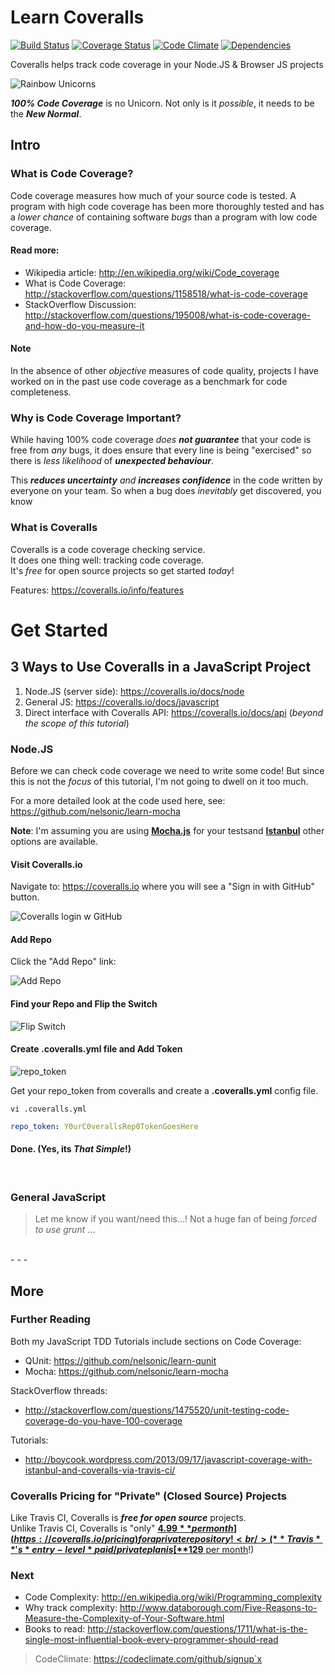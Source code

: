 Learn Coveralls 
===============
[![Build Status](https://travis-ci.org/nelsonic/learn-coveralls.io.png?branch=master)](https://travis-ci.org/nelsonic/learn-coveralls.io) [![Coverage Status](https://coveralls.io/repos/nelsonic/learn-coveralls.io/badge.png)](https://coveralls.io/r/nelsonic/learn-coveralls.io) [![Code Climate](https://codeclimate.com/github/nelsonic/learn-coveralls.io.png)](https://codeclimate.com/github/nelsonic/learn-coveralls.io) [![Dependencies](https://david-dm.org/nelsonic/learn-coveralls.io.png?theme=shields.io)](https://david-dm.org/nelsonic/learn-coveralls.io)

Coveralls helps track code coverage in your Node.JS & Browser JS projects

![Rainbow Unicorns](http://i.imgur.com/HRG0EVa.png "Rainbow Unicorns")

***100% Code Coverage*** is no Unicorn.
Not only is it *possible*, it needs to be the ***New Normal***.

## Intro

### What is Code Coverage?

Code coverage measures how much of your source code is tested. 
A program with high code coverage has been more thoroughly tested 
and has a *lower chance* of containing software *bugs* than a program
with low code coverage.

#### Read more:

- Wikipedia article: http://en.wikipedia.org/wiki/Code_coverage
- What is Code Coverage: http://stackoverflow.com/questions/1158518/what-is-code-coverage
- StackOverflow Discussion:  <br />
http://stackoverflow.com/questions/195008/what-is-code-coverage-and-how-do-you-measure-it

#### Note

In the absence of other *objective* measures of code quality, 
projects I have worked on in the past use code coverage as a benchmark
for code completeness. 


### Why is Code Coverage Important?

While having 100% code coverage *does* ***not guarantee*** that your code is
free from *any* bugs, it does ensure that every line is 
being "exercised" so there is *less likelihood* of ***unexpected behaviour***. 

This ***reduces uncertainty*** *and* ***increases confidence*** in the code 
written by everyone on your team.
So when a bug does *inevitably* get discovered, you know


### What is Coveralls

Coveralls is a code coverage checking service. <br />
It does one thing well: tracking code coverage. <br />
It's *free* for open source projects so get started *today*!


Features: https://coveralls.io/info/features

# Get Started

## 3 Ways to Use Coveralls in a JavaScript Project

1. Node.JS (server side): https://coveralls.io/docs/node
2. General JS: https://coveralls.io/docs/javascript
3. Direct interface with Coveralls API: https://coveralls.io/docs/api 
(*beyond the scope of this tutorial*)


### Node.JS 

Before we can check code coverage we need to write some code!
But since this is not the *focus* of this tutorial, I'm not going
to dwell on it too much. 

For a more detailed look at the code used here, see: 
https://github.com/nelsonic/learn-mocha

**Note**: I'm assuming you are using 
[**Mocha.js**](http://visionmedia.github.io/mocha/)
for your testsand [**Istanbul**](https://github.com/gotwarlost/istanbul)
other options are available.

#### Visit Coveralls.io

Navigate to: https://coveralls.io where you will see a 
"Sign in with GitHub" button.

![Coveralls login w GitHub](http://i.imgur.com/jAXLW6o.png "Coveralls login")


#### Add Repo

Click the "Add Repo" link:

![Add Repo](http://i.imgur.com/Q9T54Bq.png "Add repo")


#### Find your Repo and Flip the Switch 

![Flip Switch](http://i.imgur.com/rNFNsJK.png "Flip Switch")


#### Create .coveralls.yml file and Add Token

![repo_token](http://i.imgur.com/D3CE8Mt.png "repo_token")

Get your repo_token from coveralls and create a **.coveralls.yml** config file.

`vi .coveralls.yml`


```yml
repo_token: Y0urC0verallsRep0TokenGoesHere
```

#### Done. (Yes, its *That Simple*!)


<br />

### General JavaScript

> Let me know if you want/need this...! 
> Not a huge fan of being *forced to use grunt* ...

<br />
- - -

## More

### Further Reading

Both my JavaScript TDD Tutorials include sections on Code Coverage:

- QUnit: https://github.com/nelsonic/learn-qunit
- Mocha: https://github.com/nelsonic/learn-mocha

StackOverflow threads:

- http://stackoverflow.com/questions/1475520/unit-testing-code-coverage-do-you-have-100-coverage

Tutorials:

- http://boycook.wordpress.com/2013/09/17/javascript-coverage-with-istanbul-and-coveralls-via-travis-ci/

### Coveralls Pricing for "Private" (Closed Source) Projects

Like Travis CI, Coveralls is ***free for open source*** projects. <br />
Unlike Travis CI, Coveralls is "only"
[**$4.99** per month](https://coveralls.io/pricing) 
for a private repository! <br />
(**Travis**'s *entry-level* paid/private plan is 
[**$129** per month](http://travis-ci.com/plans)!)

### Next

- Code Complexity: http://en.wikipedia.org/wiki/Programming_complexity
- Why track complexity: http://www.databorough.com/Five-Reasons-to-Measure-the-Complexity-of-Your-Software.html
- Books to read: http://stackoverflow.com/questions/1711/what-is-the-single-most-influential-book-every-programmer-should-read

> CodeClimate: https://codeclimate.com/github/signup`x
